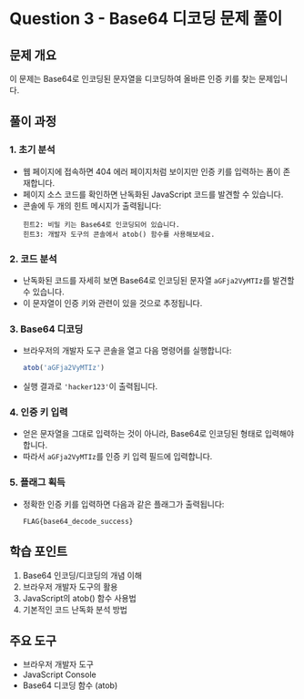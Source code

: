# Question 3 - Base64 디코딩 문제 풀이

## 문제 개요
이 문제는 Base64로 인코딩된 문자열을 디코딩하여 올바른 인증 키를 찾는 문제입니다.

## 풀이 과정

### 1. 초기 분석
- 웹 페이지에 접속하면 404 에러 페이지처럼 보이지만 인증 키를 입력하는 폼이 존재합니다.
- 페이지 소스 코드를 확인하면 난독화된 JavaScript 코드를 발견할 수 있습니다.
- 콘솔에 두 개의 힌트 메시지가 출력됩니다:
  ```
  힌트2: 비밀 키는 Base64로 인코딩되어 있습니다.
  힌트3: 개발자 도구의 콘솔에서 atob() 함수를 사용해보세요.
  ```

### 2. 코드 분석
- 난독화된 코드를 자세히 보면 Base64로 인코딩된 문자열 `aGFja2VyMTIz`를 발견할 수 있습니다.
- 이 문자열이 인증 키와 관련이 있을 것으로 추정됩니다.

### 3. Base64 디코딩
- 브라우저의 개발자 도구 콘솔을 열고 다음 명령어를 실행합니다:
  ```javascript
  atob('aGFja2VyMTIz')
  ```
- 실행 결과로 `'hacker123'`이 출력됩니다.

### 4. 인증 키 입력
- 얻은 문자열을 그대로 입력하는 것이 아니라, Base64로 인코딩된 형태로 입력해야 합니다.
- 따라서 `aGFja2VyMTIz`를 인증 키 입력 필드에 입력합니다.

### 5. 플래그 획득
- 정확한 인증 키를 입력하면 다음과 같은 플래그가 출력됩니다:
  ```
  FLAG{base64_decode_success}
  ```

## 학습 포인트
1. Base64 인코딩/디코딩의 개념 이해
2. 브라우저 개발자 도구의 활용
3. JavaScript의 atob() 함수 사용법
4. 기본적인 코드 난독화 분석 방법

## 주요 도구
- 브라우저 개발자 도구
- JavaScript Console
- Base64 디코딩 함수 (atob)